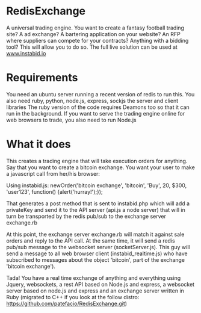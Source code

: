 RedisExchange
=============

A universal trading engine.
You want to create a fantasy football trading site? A ad exchange? A bartering application on your website? An RFP where suppliers can compete for your contracts? Anything with a bidding tool?
This will allow you to do so.
The full live solution can be used at www.instabid.io

Requirements
============

You need an ubuntu server running a recent version of redis to run this. You also need ruby, python, node.js, express, sockjs the server and client libraries
The ruby version of the code requires Deamons too so that it can run in the background.
If you want to serve the trading engine online for web browsers to trade, you also need to run Node.js

What it does
============
This creates a trading engine that will take execution orders for anything.
Say that you want to create a bitcoin exchange.
You want your user to make a javascript call from her/his browser:

Using instabid.js:
newOrder('bitcoin exchange', 'bitcoin', 'Buy', 20, $300, 'user123', function() {alert('hurray!');}); 

That generates a post method that is sent to instabid.php which will add a privateKey and send it to the API server (api.js a node server) that will in turn be transported by the redis pub/sub to the exchange server exchange.rb

At this point, the exchange server exchange.rb will match it against sale orders and reply to the API call. At the same time, it will send a redis pub/sub message to the websocket server (socketServer.js). This guy will send a message to all web browser client (instabid_realtime.js) who have subscribed to messages about the object 'bitcoin', part of the exchange 'bitcoin exchange').

Tada! You have a real time exchange of anything and everything using Jquery, websockets, a rest API based on Node.js and express, a websocket server based on node.js and express and an exchange server written in Ruby (migrated to C++ if you look at the follow distro: https://github.com/patefacio/RedisExchange.git)
